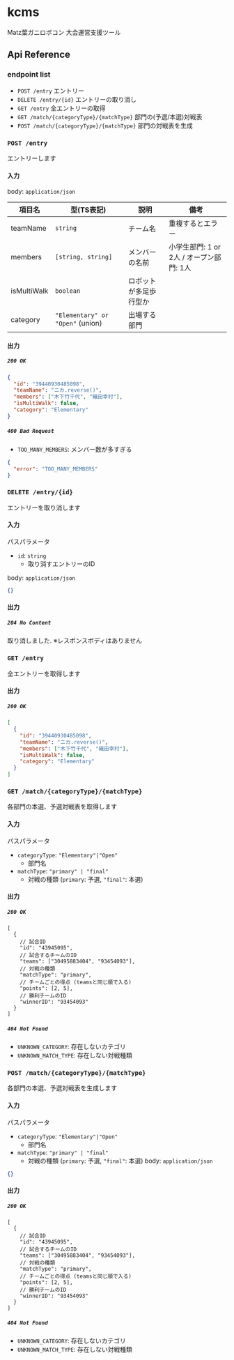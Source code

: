 # kcms

Matz葉ガニロボコン 大会運営支援ツール

## Api Reference

### endpoint list

- `POST /entry` エントリー
- `DELETE /entry/{id}` エントリーの取り消し
- `GET /entry` 全エントリーの取得
- `GET /match/{categoryType}/{matchType}` 部門の(予選/本選)対戦表
- `POST /match/{categoryType}/{matchType}` 部門の対戦表を生成

### `POST /entry`

エントリーします

#### 入力

body: `application/json`

| 項目名      | 型(TS表記)                       | 説明                   | 備考                                     |
| ----------- | -------------------------------- | ---------------------- | ---------------------------------------- |
| teamName    | `string`                         | チーム名               | 重複するとエラー                         |
| members     | `[string, string]`               | メンバーの名前         | 小学生部門: 1 or 2人 / オープン部門: 1人 |
| isMultiWalk | `boolean`                        | ロボットが多足歩行型か |                                          |
| category    | `"Elementary" or "Open"` (union) | 出場する部門           |                                          |

#### 出力

##### `200 OK`

```json
{
  "id": "39440930485098",
  "teamName": "ニカ.reverse()",
  "members": ["木下竹千代", "織田幸村"],
  "isMultiWalk": false,
  "category": "Elementary"
}
```

##### `400 Bad Request`

- `TOO_MANY_MEMBERS`: メンバー数が多すぎる

```json
{
  "error": "TOO_MANY_MEMBERS"
}
```

### `DELETE /entry/{id}`

エントリーを取り消します

#### 入力

パスパラメータ

- `id`: `string`
  - 取り消すエントリーのID

body: `application/json`

```json
{}
```

#### 出力

##### `204 No Content`

取り消しました.
※レスポンスボディはありません

### `GET /entry`

全エントリーを取得します

#### 出力

##### `200 OK`

```json
[
  {
    "id": "39440930485098",
    "teamName": "ニカ.reverse()",
    "members": ["木下竹千代", "織田幸村"],
    "isMultiWalk": false,
    "category": "Elementary"
  }
]
```

### `GET /match/{categoryType}/{matchType}`

各部門の本選、予選対戦表を取得します

#### 入力

パスパラメータ

- `categoryType`: `"Elementary"|"Open"`
  - 部門名
- `matchType`: `"primary" | "final"`
  - 対戦の種類 (`primary`: 予選, `"final"`: 本選)

#### 出力

##### `200 OK`

```jsonc
[
  {
    // 試合ID
    "id": "43945095",
    // 試合するチームのID
    "teams": ["30495883404", "93454093"],
    // 対戦の種類
    "matchType": "primary",
    // チームごとの得点 (teamsと同じ順で入る)
    "points": [2, 5],
    // 勝利チームのID
    "winnerID": "93454093"
  }
]
```

##### `404 Not Found`

- `UNKNOWN_CATEGORY`: 存在しないカテゴリ
- `UNKNOWN_MATCH_TYPE`: 存在しない対戦種類

### `POST /match/{categoryType}/{matchType}`

各部門の本選、予選対戦表を生成します

#### 入力

パスパラメータ

- `categoryType`: `"Elementary"|"Open"`
  - 部門名
- `matchType`: `"primary" | "final"`
  - 対戦の種類 (`primary`: 予選, `"final"`: 本選)
    body: `application/json`

```json
{}
```

#### 出力

##### `200 OK`

```jsonc
[
  {
    // 試合ID
    "id": "43945095",
    // 試合するチームのID
    "teams": ["30495883404", "93454093"],
    // 対戦の種類
    "matchType": "primary",
    // チームごとの得点 (teamsと同じ順で入る)
    "points": [2, 5],
    // 勝利チームのID
    "winnerID": "93454093"
  }
]
```

##### `404 Not Found`

- `UNKNOWN_CATEGORY`: 存在しないカテゴリ
- `UNKNOWN_MATCH_TYPE`: 存在しない対戦種類
